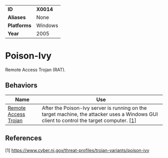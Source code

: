 |||
|---------|------------------------|
|**ID**|**X0014**|
|**Aliases**|None|
|**Platforms**|Windows|
|**Year**| 2005 |


Poison-Ivy
==========
Remote Access Trojan (RAT).

Behaviors
---------
|Name|Use|
|---------------------|-------------------------------------------------------|
|[Remote Access Trojan](https://github.com/MAECProject/malware-behaviors/blob/master/impact/remote-access.md) | After the Poison-Ivy server is running on the target machine, the attacker uses a Windows GUI client to control the target computer. [[1]](#1)|

References
----------
<a name="1">[1]</a> https://www.cyber.nj.gov/threat-profiles/trojan-variants/poison-ivy
 